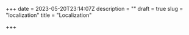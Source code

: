 +++
date = 2023-05-20T23:14:07Z
description = ""
draft = true
slug = "localization"
title = "Localization"

+++




